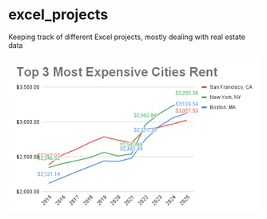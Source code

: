 # excel_projects
Keeping track of different Excel projects, mostly dealing with real estate data


![Rent Chart](images/Chart_1.png)

